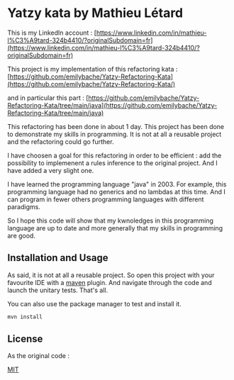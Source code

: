 # Yatzy kata by Mathieu Létard

This is my LinkedIn account :
[https://www.linkedin.com/in/mathieu-l%C3%A9tard-324b4410/?originalSubdomain=fr](https://www.linkedin.com/in/mathieu-l%C3%A9tard-324b4410/?originalSubdomain=fr)

This project is my implementation of this refactoring kata :
[https://github.com/emilybache/Yatzy-Refactoring-Kata](https://github.com/emilybache/Yatzy-Refactoring-Kata/)

and in particular this part :
[https://github.com/emilybache/Yatzy-Refactoring-Kata/tree/main/java](https://github.com/emilybache/Yatzy-Refactoring-Kata/tree/main/java)

This refactoring has been done in about 1 day. This project has been done to demonstrate my skills in programming. It is not at all a reusable project and the refactoring could go further.

I have choosen a goal for this refactoring in order to be efficient : add the possibility to implemenent a rules inference to the original project. And I have added a very slight one.

I have learned the programming language "java" in 2003. For example, this programming language had no generics and no lambdas at this time. And I can program in fewer others programming languages with different paradigms.

So I hope this code will show that my kwnoledges in this programming language are up to date and more generally that my skills in programming are good.

## Installation and Usage

As said, it is not at all a reusable project. So open this project with your favourite IDE with a [maven](https://maven.apache.org/) plugin. And navigate through the code and launch the unitary tests. That's all.

You can also use the package manager to test and install it.

```bash
mvn install
```

## License

As the original code :

[MIT](https://choosealicense.com/licenses/mit/)
